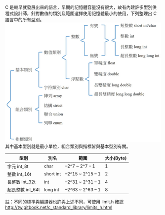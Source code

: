 C 是較早就發展出來的語言，早期的記憶體容量沒有很大，故有內建許多型別供程式設計師，針對數值的類別及範圍選擇使用記憶體最小的使用，下列整理出 C 語言中的所有型別。
![image](data_type1.jpg)
其中基本型別就是最小單位，組合類別與指標皆與基本型別有關。

| 型別 | 別名 | 範圍 | 大小(Byte) |
| --- | --- | --- | --- |
| 字元 int_8t | char | –2^7 ~ 2^7 – 1 | 1 |
| 整數 int_16t | short int | –2^15 ~ 2^15 – 1 | 2 |
| 長整數 int_32t | int | –2^31 ~ 2^31 – 1 | 4 |
| 超長整數 int_64t | long int | –2^63 ~ 2^63 – 1 | 8 |
註：不同的標準與編譯器也許與上述不同，可使用 limit.h 確認
http://tw.gitbook.net/c_standard_library/limits_h.html
